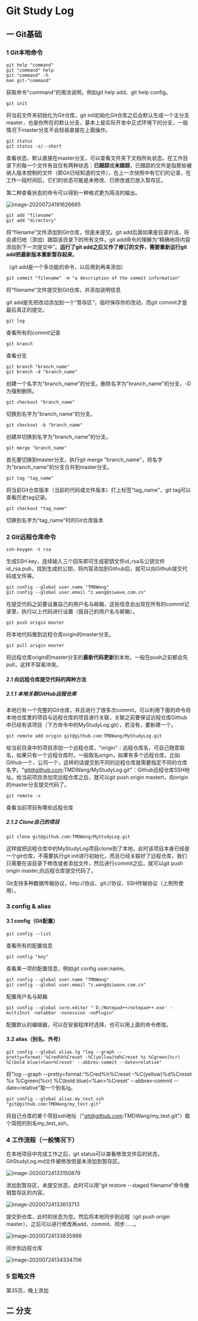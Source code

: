 # Git Study Log

## 一  Git基础

### 1 Git本地命令

```
git help "command"
git "command" help
git "command" -h
man git-"command"
```

获取命令"command"的用法说明，例如git help add、git help config。

```
git init
```

将当前文件夹初始化为Git仓库，git init初始化Git仓库之后会默认生成一个主分支master，也是你所在的默认分支，基本上是实际开发中正式环境下的分支，一般情况下master分支不会轻易直接在上面操作。

```
git status
git status -s/--short
```

查看状态，默认直接在master分支，可以查看文件夹下文档所处状态。在工作目录下的每一个文件有且仅有两种状态：**已跟踪**或**未跟踪**，已跟踪的文件是指那些被纳入版本控制的文件（即Git已经知道的文件），在上一次快照中有它们的记录，在工作一段时间后，它们的状态可能是未修改、已修改或已放入暂存区。

第二种查看状态的命令可以得到一种格式更为简洁的输出。

![image-20200724191626665](C:\Users\Admin\AppData\Roaming\Typora\typora-user-images\image-20200724191626665.png)

```
git add "filename"
git add "directory"
```

将“filename”文件添加到Git仓库，但是未提交。git add后面如果是目录的话，将会递归地（添加）跟踪该目录下的所有文件。git add命令的理解为“精确地将内容添加到下一次提交中”。**运行了git add之后又作了修订的文件，需要重新运行git add把最新版本重新暂存起来**。

（git add是一个多功能的命令，以后用到再来添加）

```
git commit "filename" -m "a description of the commit information"
```

将“filename”文件提交到Git仓库，并添加说明信息

git add是先把改动添加到一个”暂存区“，临时保存你的改动，而git commit才是最后真正的提交。

```
git log
```

查看所有的commit记录

```
git branch
```

查看分支

```
git branch "branch_name"	
git branch -d "branch_name"
```

创建一个名字为"branch_name"的分支。删除名字为"branch_name"的分支，-D为强制删除。

```
git checkout "branch_name"
```

切换到名字为"branch_name"的分支。

```
git checkout -b "branch_name"
```

创建并切换到名字为"branch_name"的分支。

```
git merge "branch_name"
```

首先要切换到master分支，执行git merge "branch_name"，将名字为"branch_name"的分支合并到master分支。

```
git tag "tag_name"
```

将当前Git仓库版本（当前的代码或文件版本）打上标签"tag_name"，git tag可以查看历史tag记录。

```
git checkout "tag_name"
```

切换到名字为"tag_name"时的Git仓库版本

### 2 Git远程仓库命令

```
ssh-keygen -t rsa
```

生成SSH key，连续输入三个回车即可生成密钥文件id_rsa与公钥文件id_rsa.pub，找到生成的公钥，将内容添加到Github后，就可以向Github提交代码或文件等。

```
git config --global user.name "TMDWang"
git config --global user.email "z.wang@siwave.com.cn"
```

在提交代码之前要设置自己的用户名与邮箱，这些信息会出现在所有的commit记录里，执行以上代码进行设置（我自己的用户名与邮箱）。

```
git push origin master
```

将本地代码推到远程仓库origin的master分支。

```
git pull origin master
```

将远程仓库origin的master分支的**最新代码更新**到本地，一般在push之前都会先pull，这样不容易冲突。

#### 2.1 向远程仓库提交代码的两种方法

##### 2.1.1 本地关联GitHub远程仓库

本地已有一个完整的Git仓库，并且进行了很多次commit，可以利用下面的命令将本地仓库里的项目与远程仓库的项目进行关联，关联之前要保证远程仓库Github中已经有该项目（下方命令中的MyStudyLog.git），若没有，要新建一个。

```
git remote add origin git@github.com:TMDWang/MyStudyLog.git
```

给当前目录中的项目添加一个远程仓库，"origin"：远程仓库名，可自己随意取名，如果只有一个远程仓库时，一般取名origin，如果有多个远程仓库，比如Github一个，公司一个，这样的话提交到不同的远程仓库就需要指定不同的仓库名字。"git@github.com:TMDWang/MyStudyLog.git"：Github远程仓库SSH地址。给当前项目添加完远程仓库之后，就可以git push origin mastert，向origin的master分支提交代码了。

```
git remote -v
```

查看当前项目有哪些远程仓库

##### 2.1.2 Clone自己的项目

```
git clone git@github.com:TMDWang/MyStudyLog.git
```

这样就把远程仓库中的MyStudyLog项目clone到了本地，此时该项目本身已经是一个git仓库，不需要执行git init进行初始化，而且已经关联好了远程仓库，我们只需要在该目录下修改或者添加文件，然后进行commit之后，就可以git push origin master,向远程仓库提交代码了。

Git支持多种数据传输协议，http://协议、git://协议、SSH传输协议（上例所使用）。

### 3 config & alias

#### 3.1 config（Git配置）

```
git config --list
```

查看所有的配置信息

```
git config "key"
```

查看某一项的配置信息，例如git config user.name。

```
git config --global user.name "TMDWang"
git config --global user.email "z.wang@siwave.com.cn"
```

配置用户名与邮箱

```
git config --global core.editor "'D:/Notepad++/notepad++.exe' -multiInst -notabbar -nosession -noPlugin"
```

配置默认的编辑器，可以在安装程序时选择，也可以用上面的命令修改。

#### 3.2 alias（别名、外号）

```
git config --global alias.lg "log --graph --pretty=format:'%Cred%h%Creset -%C(yellow)%d%Creset %s %Cgreen(%cr) %C(bold blue)<%an>%Creset' --abbrev-commit --date=relative"
```

将"log --graph --pretty=format:'%Cred%h%Creset -%C(yellow)%d%Creset %s %Cgreen(%cr) %C(bold blue)<%an>%Creset' --abbrev-commit --date=relative"取一个别名lg。

```
git config --global alias.my_test_ssh "git@github.com:TMDWang/my_test.git"
```

将自己仓库的某个项目ssh地址（"git@github.com:TMDWang/my_test.git"）取个简短的别名my_test_ssh。

### 4 工作流程（一般情况下）

在本地项目中完成工作之后，git status可以查看修改文件后的状态，GitStudyLog.md文件被修改但是未添加到暂存区。

![image-20200724133150879](C:\Users\Admin\AppData\Roaming\Typora\typora-user-images\image-20200724133150879.png)

添加到暂存区，未提交状态，此时可以用"git restore --staged filename"命令撤销暂存区的内容。

![image-20200724133613713](C:\Users\Admin\AppData\Roaming\Typora\typora-user-images\image-20200724133613713.png)

提交到仓库，此时的状态为空。然后将本地同步到远程（git push origin master），之后可以进行修改再add、commit、同步......。

![image-20200724133835998](C:\Users\Admin\AppData\Roaming\Typora\typora-user-images\image-20200724133835998.png)

同步到远程仓库

![image-20200724134334706](C:\Users\Admin\AppData\Roaming\Typora\typora-user-images\image-20200724134334706.png)

### 5 忽略文件

第35页，晚上添加

## 二 分支



